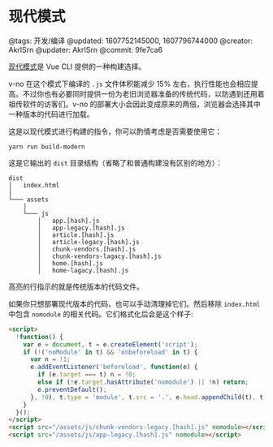 # 现代模式

@tags: 开发/编译
@updated: 1607752145000, 1607796744000
@creator: AkrISrn
@updater: AkrISrn
@commit: 9fe7ca6

[现代模式](https://cli.vuejs.org/zh/guide/browser-compatibility.html#%E7%8E%B0%E4%BB%A3%E6%A8%A1%E5%BC%8F)是 Vue CLI 提供的一种构建选择。

v-no 在这个模式下编译的 `.js` 文件体积能减少 15% 左右，执行性能也会相应提高。不过你也有必要同时提供一份为老旧浏览器准备的传统代码，以防遇到还用着祖传软件的访客们。v-no 的部署大小会因此变成原来的两倍，浏览器会选择其中一种版本的代码进行加载。

这是以现代模式进行构建的指令，你可以酌情考虑是否需要使用它：

```shell
yarn run build-modern
```

这是它输出的 `dist` 目录结构（省略了和普通构建没有区别的地方）：

```text|8,10,12,14
dist
│   index.html
│
└─── assets
    │
    └─── js
        │   app.[hash].js
        │   app-legacy.[hash].js
        │   article.[hash].js
        │   article-legacy.[hash].js
        │   chunk-vendors.[hash].js
        │   chunk-vendors-lagacy.[hash].js
        │   home.[hash].js
        │   home-lagacy.[hash].js
```

高亮的行指示的就是传统版本的代码文件。

如果你只想部署现代版本的代码，也可以手动清理掉它们。然后移除 `index.html` 中包含 `nomodule` 的相关代码。它们格式化后会是这个样子:

```html
<script>
  !function() {
    var e = document, t = e.createElement('script');
    if (!('noModule' in t) && 'onbeforeload' in t) {
      var n = !1;
      e.addEventListener('beforeload', function(e) {
        if (e.target === t) n = !0;
        else if (!e.target.hasAttribute('nomodule') || !n) return;
        e.preventDefault();
      }, !0), t.type = 'module', t.src = '.', e.head.appendChild(t), t.remove();
    }
  }();
</script>
<script src="/assets/js/chunk-vendors-legacy.[hash].js" nomodule></script>
<script src="/assets/js/app-legacy.[hash].js" nomodule></script>
```
